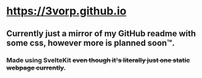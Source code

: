 # https://3vorp.github.io

## Currently just a mirror of my GitHub readme with some css, however more is planned soon™.

### Made using SvelteKit ~~even though it's literally just one static webpage currently~~.
